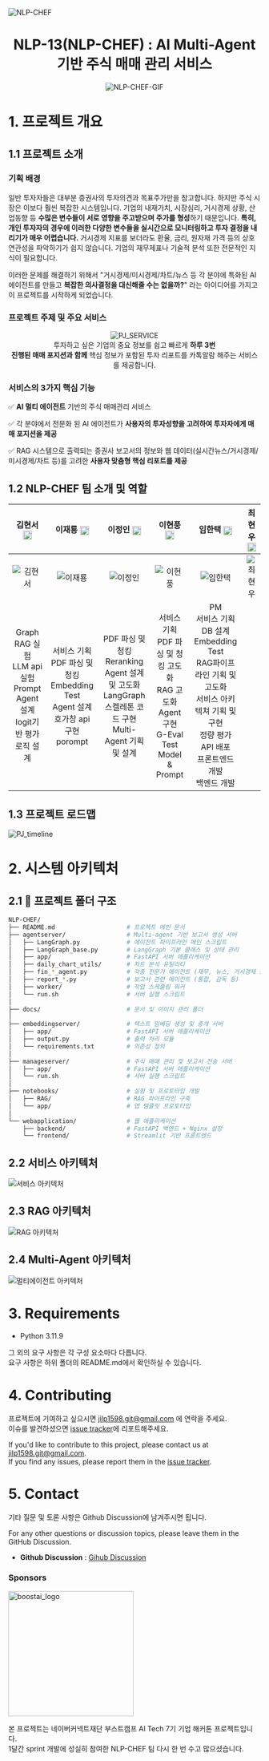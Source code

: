 ![NLP-CHEF](./docs/NLP-CHEF.png)

<div align='center'>

  # **NLP-13(NLP-CHEF) : AI Multi-Agent 기반 주식 매매 관리 서비스**

</div>

<div align='center'>

![NLP-CHEF-GIF](./docs/NLP_CHEF_시현GIF.gif)

</div>

# **1. 프로젝트 개요**
## **1.1 프로젝트 소개**

### **기획 배경**
일반 투자자들은 대부분 증권사의 투자의견과 목표주가만을 참고합니다. 하지만 주식 시장은 이보다 훨씬 복잡한 시스템입니다. 기업의 내재가치, 시장심리, 거시경제 상황, 산업동향 등 **수많은 변수들이 서로 영향을 주고받으며 주가를 형성**하기 때문입니다. **특히, 개인 투자자의 경우에 이러한 다양한 변수들을 실시간으로 모니터링하고 투자 결정을 내리기가 매우 어렵습니다.** 거시경제 지표를 보더라도 환율, 금리, 원자재 가격 등의 상호 연관성을 파악하기가 쉽지 않습니다. 기업의 재무제표나 기술적 분석 또한 전문적인 지식이 필요합니다.<br>

이러한 문제를 해결하기 위해서 "거시경제/미시경제/차트/뉴스 등 각 분야에 특화된 AI 에이전트를 만들고 **복잡한 의사결정을 대신해줄 수는 없을까?**" 라는 아이디어를 가지고 이 프로젝트를 시작하게 되었습니다.<br>

### **프로젝트 주제 및 주요 서비스**
<div align='center'>

![PJ_SERVICE](./docs/image2.png)<br>
투자하고 싶은 기업의 중요 정보를 쉽고 빠르게 **하루 3번**<br> **진행된 매매 포지션과 함께** 핵심 정보가 포함된 투자 리포트를 카톡알람 해주는 서비스를 제공합니다.
</div>


### **서비스의 3가지 핵심 기능**

✅ **AI 멀티 에이전트** 기반의 주식 매매관리 서비스<br>

✅ 각 분야에서 전문화 된 AI 에이전트가 **사용자의 투자성향을 고려하여 투자자에게 매매 포지션을 제공**<br> 

✅ RAG 시스템으로 출력되는 증권사 보고서의 정보와 웹 데이터(실시간뉴스/거시경제/미시경제/차트 등)를 고려한 **사용자 맞춤형 핵심 리포트를 제공**


## **1.2 NLP-CHEF 팀 소개 및 역할**

| 김현서 [<img src="./docs/github_official_logo.png" width=18 style="vertical-align:middle;" />](https://github.com/kimhyeonseo0830) | 이재룡 [<img src="./docs/github_official_logo.png" width=18 style="vertical-align:middle;" />](https://github.com/So1pi) | 이정인 [<img src="./docs/github_official_logo.png" width=18 style="vertical-align:middle;" />](https://github.com/unsolomon) | 이현풍 [<img src="./docs/github_official_logo.png" width=18 style="vertical-align:middle;" />](https://github.com/P-oong) | 임한택 [<img src="./docs/github_official_logo.png" width=18 style="vertical-align:middle;" />](https://github.com/LHANTAEK) | 최현우 [<img src="./docs/github_official_logo.png" width=18 style="vertical-align:middle;" />](https://github.com/pica-git0) |
|:---:|:---:|:---:|:---:|:---:|:---:|
| ![김현서](https://avatars.githubusercontent.com/u/176917012?v=4) | ![이재룡](https://avatars.githubusercontent.com/u/173986541?v=4) | ![이정인](https://avatars.githubusercontent.com/u/180611698?v=4) | ![이현풍](https://avatars.githubusercontent.com/u/115058644?v=4) | ![임한택](https://avatars.githubusercontent.com/u/143519383) | ![최현우](https://avatars.githubusercontent.com/u/176974888?v=4) |
| Graph RAG 실험<br>LLM api 실험<br>Prompt<br>Agent 설계<br>logit기반 평가 로직 설계 | 서비스 기획<br>PDF 파싱 및 청킹<br>Embedding Test<br>Agent 설계<br>호가창 api 구현<br>porompt | PDF 파싱 및 청킹<br>Reranking<br>Agent 설계 및 고도화<br>LangGraph 스켈레톤 코드 구현<br>Multi-Agent 기획 및 설계 | 서비스 기획<br>PDF 파싱 및 청킹 고도화<br>RAG 고도화<br>Agent 구현<br>G-Eval Test<br>Model & Prompt | PM<br>서비스 기획<br>DB 설계<br>Embedding Test<br>RAG파이프라인 기획 및 고도화<br>서비스 아키텍쳐 기획 및 구현<br>정량 평가 API 배포<br>프론트엔드 개발<br>백엔드 개발 |

## **1.3 프로젝트 로드맵**
![PJ_timeline](./docs/PJ_timeline.png)


# **2. 시스템 아키텍처**

## 2.1 📁 **프로젝트 폴더 구조**

```sh
NLP-CHEF/
├── README.md                    # 프로젝트 메인 문서
├── agentserver/                 # Multi-agent 기반 보고서 생성 서버
│   ├── LangGraph.py             # 에이전트 파이프라인 메인 스크립트
│   ├── LangGraph_base.py        # LangGraph 기본 클래스 및 상태 관리
│   ├── app/                     # FastAPI 서버 애플리케이션
│   ├── daily_chart_utils/       # 차트 분석 유틸리티
│   ├── fin_*_agent.py           # 각종 전문가 에이전트 (재무, 뉴스, 거시경제 등)
│   ├── report_*.py              # 보고서 관련 에이전트 (통합, 감독 등)
│   ├── worker/                  # 작업 스케줄링 워커
│   └── run.sh                   # 서버 실행 스크립트
│
├── docs/                        # 문서 및 이미지 관리 폴더
│
├── embeddingserver/             # 텍스트 임베딩 생성 및 중개 서버
│   ├── app/                     # FastAPI 서버 애플리케이션
│   ├── output.py                # 출력 처리 모듈
│   └── requirements.txt         # 의존성 정의
│
├── manageserver/                # 주식 매매 관리 및 보고서 전송 서버
│   ├── app/                     # FastAPI 서버 애플리케이션
│   └── run.sh                   # 서버 실행 스크립트
│
├── notebooks/                   # 실험 및 프로토타입 개발
│   ├── RAG/                     # RAG 파이프라인 구축
│   └── app/                     # 앱 템플릿 프로토타입
│
└── webapplication/              # 웹 애플리케이션
    ├── backend/                 # FastAPI 백엔드 + Nginx 설정
    └── frontend/                # Streamlit 기반 프론트엔드

```

## **2.2 서비스 아키텍처**
![서비스 아키텍처](./docs/system_arc.png)

## **2.3 RAG 아키텍처**
![RAG 아키텍처](./docs/RAG_arc.png)

## **2.4 Multi-Agent 아키텍처**
![멀티에이전트 아키텍처](./docs/multi_agent.png)

# 3. Requirements
- Python 3.11.9

그 외의 요구 사항은 각 구성 요소마다 다릅니다.<br>요구 사항은 하위 폴더의 README.md에서 확인하실 수 있습니다.


# 4. Contributing
프로젝트에 기여하고 싶으시면 jilp1598.git@gmail.com 에 연락을 주세요.<br>
이슈를 발견하셨으면 [issue tracker](https://github.com/boostcampaitech7/level2-nlp-generationfornlp-nlp-13-lv3/issues/new)에 리포트해주세요.<br>

If you'd like to contribute to this project, please contact us at jilp1598.git@gmail.com.<br>  If you find any issues, please report them in the [issue tracker](https://github.com/boostcampaitech7/level2-nlp-generationfornlp-nlp-13-lv3/issues/new).<br>

# 5. Contact

기타 질문 및 토론 사항은 Github Discussion에 남겨주시면 됩니다.  

For any other questions or discussion topics, please leave them in the GitHub Discussion.


- **Github Discussion** : [Gihub Discussion](https://github.com/boostcampaitech7/level2-nlp-generationfornlp-nlp-13-lv3/discussions)






### Sponsors
<a href="https://boostcamp.connect.or.kr/program_ai.html"><img src="docs/boostai_logo.png" alt="boostai_logo" width="250px"></a>

본 프로젝트는 네이버커넥트재단 부스트캠프 AI Tech 7기 기업 해커톤 프로젝트입니다.<br>
1달간 sprint 개발에 성실히 참여한 NLP-CHEF 팀 다시 한 번 수고 많으셨습니다.<br>

